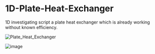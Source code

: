 # 1D-Plate-Heat-Exchanger
1D investigating script a plate heat exchanger which is already working without known efficiency.




![Plate_Heat_Exchanger](https://user-images.githubusercontent.com/87130915/177032212-18523a0d-8cba-4fa2-bc70-1df7969513e6.png)




![image](https://user-images.githubusercontent.com/87130915/177032279-843e0f5a-e348-407e-a81b-d9286494856a.png)

